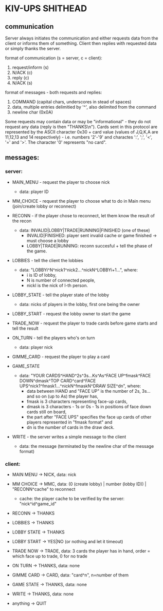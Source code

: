 # KIV-UPS SHITHEAD 

## communication
Server always initiates the communication and either requests data from the client or informs them of something. Client then replies with requested data or simply thanks the server.

format of communication (s = server, c = client):
  1. request/inform (s)
  2. N/ACK (c)
  3. reply (c)
  4. N/ACK (s)

format of messages - both requests and replies:
  1. COMMAND (capital chars, underscores in stead of spaces)
  2. data, multiple entries delimitied by '^', also delimited from the command 
  3. newline char (0x0A)

Some requests may contain data or may be "informational" - they do not request any data (reply is then "THANKS\n").
Cards sent in this protocol are represented by the ASCII character 0x30 + card value (values of J,Q,K,A are 11,12,13 and 14 respectively) - i.e. numbers '2'-'9' and charactes ':', ';', '<', '=' and '>'. The character '0' represents "no card".

## messages: 
### server:
  - MAIN_MENU - request the player to choose nick
     - data: player ID
  - MM_CHOICE - request the player to choose what to do in Main menu (join/create lobby or reconnect)
  - RECONN - if the player chose to reconnect, let them know the result of the recon
    - data: INVALID|LOBBY|TRADE|RUNNING|FINISHED (one of these)
      - INVALID|FINISHED: player sent invalid cache or game finished -> must choose a lobby
      - LOBBY|TRADE|RUNNING: reconn succesful + tell the phase of the game.

  - LOBBIES - tell the client the lobbies
     - data: "LOBBYi^N^nick1^nick2...^nickN^LOBBYi+1...", where:
       - i is ID of lobby, 
       - N is number of connected people, 
       - nickI is the nick of I-th person.
  - LOBBY_STATE - tell the player state of the lobby
     - data: nicks of players in the lobby, first one being the owner
  - LOBBY_START - request the lobby owner to start the game

  - TRADE_NOW - request the player to trade cards before game starts and tell the result
  - ON_TURN - tell the players who's on turn
     - data: player nick
  - GIMME_CARD - request the player to play a card
  - GAME_STATE 
      - data: "YOUR CARDS^HAND^2s^3s...Ks^As^FACE UP^fmask^FACE DOWN^dmask^TOP CARD^card^FACE UPS^nick1^fmask1...^nickN^fmaskN^DRAW SIZE^dn", where: 
        - data between HAND and "FACE UP" is the number of 2s, 3s... and so on (up to As) the player has, 
        - fmask is 3 characters representing face-up cards, 
        - dmask is 3 characters - 1s or 0s - 1s in positions of face down cards still on board, 
        - the part after "FACE UPS" specifies the face up cards of other players represented in "fmask format" and 
        - dn is the number of cards in the draw deck.

  - WRITE - the server writes a simple message to the client
     - data: the message (terminated by the newline char of the message format)

### client:
 - MAIN MENU ->  NICK, data: nick
 - MM CHOICE -> MMC, data: (0 (create lobby) | number (lobby ID)) | "RECONN^cache" to reconnect
    - cache: the player cache to be verified by the server: "nick^id^game_id"
 - RECONN -> THANKS

 - LOBBIES -> THANKS
 - LOBBY STATE -> THANKS
 - LOBBY START -> YES|NO (or nothing and let it timeout)

 - TRADE NOW -> TRADE, data: 3 cards the player has in hand, order = which face up to trade, 0 for no trade
 - ON TURN -> THANKS, data: none
 - GIMME CARD -> CARD, data: "card^n", n=number of them
 - GAME STATE -> THANKS, data: none

 - WRITE -> THANKS, data: none
 - anything -> QUIT